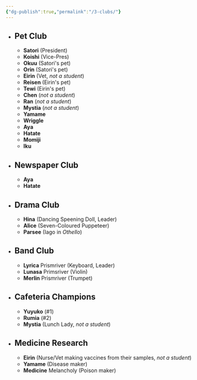 ```yaml
---
{"dg-publish":true,"permalink":"/3-clubs/"}
---
```


- ## Pet Club
	- **Satori** (President)
	- **Koishi** (Vice-Pres)
	- **Okuu** (Satori's pet)
	- **Orin** (Satori's pet)
	- **Eirin** (Vet, *not a student*)
	- **Reisen** (Eirin's pet)
	- **Tewi** (Eirin's pet)
	- **Chen** (*not a student*)
	- **Ran** (*not a student*)
	- **Mystia** (*not a student*)
	- **Yamame**
	- **Wriggle**
	- **Aya**
	- **Hatate**
	- **Momiji**
	- **Iku**

- ## Newspaper Club
	- **Aya**
	- **Hatate**

- ## Drama Club
	- **Hina** (Dancing Speening Doll, Leader)
	- **Alice** (Seven-Coloured Puppeteer)
	- **Parsee** (Iago in *Othello*)

- ## Band Club
	- **Lyrica** Prismriver (Keyboard, Leader)
	- **Lunasa** Primsriver (Violin)
	- **Merlin** Prismriver (Trumpet)

- ## Cafeteria Champions
	- **Yuyuko** (#1)
	- **Rumia** (#2)
	- **Mystia** (Lunch Lady, *not a student*)

- ## Medicine Research
	- **Eirin** (Nurse/Vet making vaccines from their samples, *not a student*)
	- **Yamame** (Disease maker)
	- **Medicine** Melancholy (Poison maker)